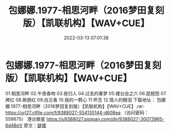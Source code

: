 ﻿---
title: 包娜娜.1977-相思河畔（2016梦田复刻版）【凯联机构】【WAV+CUE】
date: 2022-03-13 07:01:38
categories: WAV车载音乐、镜像
tags: 华语中文
---
# 包娜娜.1977-相思河畔（2016梦田复刻版）【凯联机构】【WAV+CUE】

01.相思河畔
02.午夜香吻
03.夜归人
04.过去的春梦
05.楼台会之六
06.琵琶怨
07.拷红
08.断肠红
09.白兰香
10.我的一颗心
11.怀念
12.情人的眼泪
下载地址：
包娜娜.1977-相思河畔（2016梦田复刻版）【凯联机构】【WAV+CUE】.rar: https://url27.ctfile.com/f/9388027-554135144-d608ea
（访问密码：559675）
港台歌星
https://u9388027.pipipan.com/dir/9388027-30073965-6d48e1/
原文：[链接](https://blog.sina.com.cn/s/blog_1647c7e7601030w65.html)